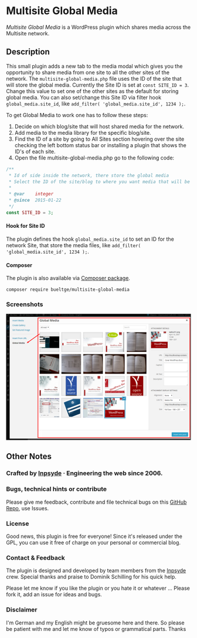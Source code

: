 # Multisite Global Media
_Multisite Global Media_ is a WordPress plugin which shares media across the Multisite network.

## Description
This small plugin adds a new tab to the media modal which gives you the opportunity to share media from one site to all the other sites of the network. The `multisite-global-media.php` file uses the ID of the site that will store the global media. Currently the Site ID is set at `const SITE_ID = 3`. Change this value to set one of the other sites as the default for storing global media. You can also set/change this Site ID via filter hook `global_media.site_id`, like `add_filter( 'global_media.site_id', 1234 );`.

To get Global Media to work one has to follow these steps:

1. Decide on which blog/site that will host shared media for the network.
2. Add media to the media library for the specific blog/site.
4. Find the ID of a site by going to All Sites section hovering over the site checking the left bottom status bar or installing a plugin that shows the ID's of each site.
3. Open the file multisite-global-media.php go to the following code:

 ```php
 /**
  * Id of side inside the network, there store the global media
  * Select the ID of the site/blog to where you want media that will be shared across the network to be stored.
  *
  * @var    integer
  * @since  2015-01-22
  */
 const SITE_ID = 3;
 ```
 
#### Hook for Site ID
The plugin defines the hook `global_media.site_id` to set an ID for the network Site, that store the media files, like `add_filter( 'global_media.site_id', 1234 );`.

#### Composer
The plugin is also available via [Composer package](https://packagist.org/packages/bueltge/multisite-global-media).

    composer require bueltge/multisite-global-media

### Screenshots
 ![Media Modal](./assets/screenshot-1.png)

## Other Notes

### Crafted by [Inpsyde](https://inpsyde.com) &middot; Engineering the web since 2006.

### Bugs, technical hints or contribute
Please give me feedback, contribute and file technical bugs on this
[GitHub Repo](https://github.com/bueltge/Multisite-Global-Media/issues), use Issues.

### License
Good news, this plugin is free for everyone! Since it's released under the GPL,
you can use it free of charge on your personal or commercial blog.

### Contact & Feedback
The plugin is designed and developed by team members from the [Inpsyde](https://inpsyde.com/) crew.
Special thanks and praise to Dominik Schilling for his quick help.

Please let me know if you like the plugin or you hate it or whatever ...
Please fork it, add an issue for ideas and bugs.

### Disclaimer
I'm German and my English might be gruesome here and there.
So please be patient with me and let me know of typos or grammatical parts. Thanks
